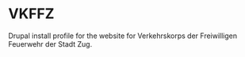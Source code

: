 VKFFZ
=====

Drupal install profile for the website for Verkehrskorps der Freiwilligen
Feuerwehr der Stadt Zug.
